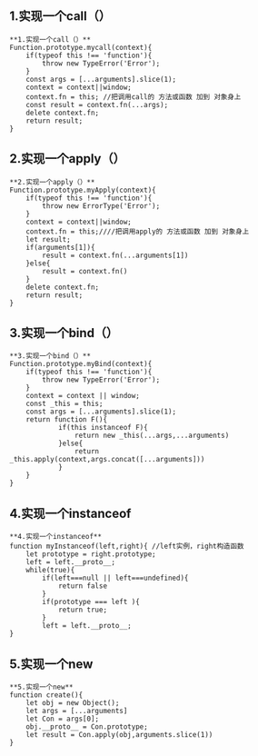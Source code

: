## 1.实现一个call（）

    **1.实现一个call（）**
    Function.prototype.mycall(context){
        if(typeof this !== 'function'){
            throw new TypeError('Error');
        }
        const args = [...arguments].slice(1);
        context = context||window;
        context.fn = this; //把调用call的 方法或函数 加到 对象身上
        const result = context.fn(...args);
        delete context.fn;
        return result;
    }
## **2.实现一个apply（）**

    **2.实现一个apply（）**
    Function.prototype.myApply(context){
        if(typeof this !== 'function'){
            throw new ErrorType('Error');
        }
        context = context||window;
        context.fn = this;////把调用apply的 方法或函数 加到 对象身上
        let result;
        if(arguments[1]){
            result = context.fn(...arguments[1])
        }else{
            result = context.fn()
        }
        delete context.fn;
        return result;
    }
## **3.实现一个bind（）**

    **3.实现一个bind（）**
    Function.prototype.myBind(context){
        if(typeof this !== 'function'){
            throw new TypeError('Error');
        }
        context = context || window;
        const _this = this;
        const args = [...arguments].slice(1);
        return function F(){
                if(this instanceof F){
                    return new _this(...args,...arguments)
                }else{
                    return _this.apply(context,args.concat([...arguments]))
                }
        }
    }
## **4.实现一个instanceof**

    **4.实现一个instanceof**
    function myInstanceof(left,right){ //left实例，right构造函数
        let prototype = right.prototype;
        left = left.__proto__;
        while(true){
            if(left===null || left===undefined){
                return false
            }
            if(prototype === left ){
                return true;
            }
            left = left.__proto__;
    }
## **5.实现一个new**

    **5.实现一个new**
    function create(){
        let obj = new Object();
        let args = [...arguments]
        let Con = args[0];
        obj.__proto__ = Con.prototype;
        let result = Con.apply(obj,arguments.slice(1))
    }